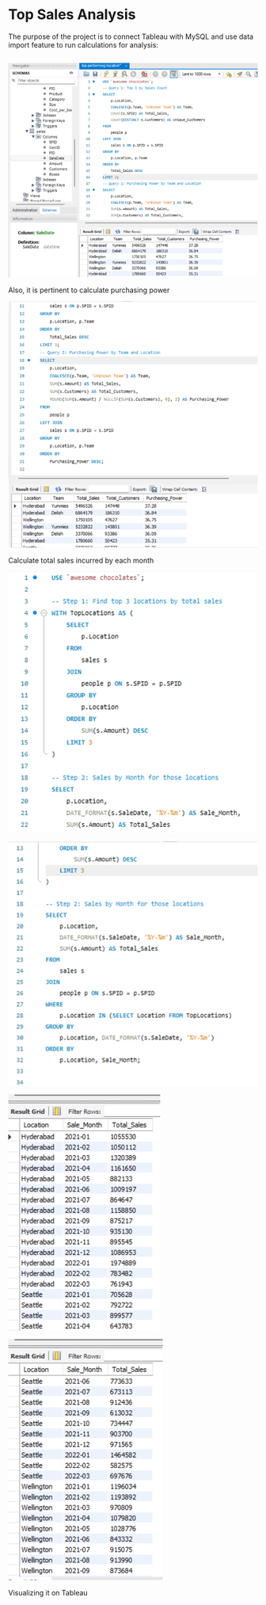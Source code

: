 # Top Sales Analysis 

The purpose of the project is to connect Tableau with MySQL and use data import feature to run calculations for analysis:

``` The database is called, 'awesome chocolates' and entails sales comparison of desserts sold across different regions;
```

![Query Output](https://github.com/junaidnaeem-carleton/Sales-Data-Analysis/blob/main/new_tab1.png?raw=true)

Also, it is pertinent to calculate purchasing power 

![Query Output](https://github.com/junaidnaeem-carleton/Sales-Data-Analysis/blob/main/new_tab2.png?raw=true)


Calculate total sales incurred by each month

![Query Output](https://github.com/junaidnaeem-carleton/Sales-Data-Analysis/blob/main/newtab4.png?raw=true)

![Query Output](https://github.com/junaidnaeem-carleton/Sales-Data-Analysis/blob/main/newtab5.png?raw=true)

![Query Output](https://github.com/junaidnaeem-carleton/Sales-Data-Analysis/blob/main/nt1.png?raw=true)

![Query Output](https://github.com/junaidnaeem-carleton/Sales-Data-Analysis/blob/main/nt2.png?raw=true)

Visualizing it on Tableau

